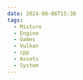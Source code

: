 ```yaml
---
date: 2024-08-06T15:30
tags:
  - Mixture
  - Engine
  - Games
  - Vulkan
  - cpp
  - Assets
  - System
---
```

